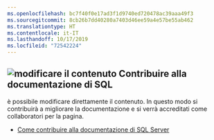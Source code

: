 ```yaml
---
ms.openlocfilehash: bc7f40f0e17ad3f1d9740ed720478ac39aaa49f3
ms.sourcegitcommit: 8cb26b7dd40280a7403d46ee59a4e57be55ab462
ms.translationtype: HT
ms.contentlocale: it-IT
ms.lasthandoff: 10/17/2019
ms.locfileid: "72542224"
---
```

## <a name="edit-contentmediaedit-topic-pencilpng-contribute-to-sql-documentation"></a>![modificare il contenuto](../media/edit-topic-pencil.png) Contribuire alla documentazione di SQL
è possibile modificare direttamente il contenuto. In questo modo si contribuirà a migliorare la documentazione e si verrà accreditati come collaboratori per la pagina.
- [Come contribuire alla documentazione di SQL Server](https://docs.microsoft.com/sql/sql-server/sql-server-docs-contribute)
